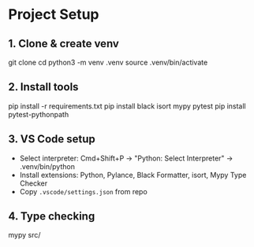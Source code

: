 # Project Setup

## 1. Clone & create venv
git clone <repo-url>
cd <repo>
python3 -m venv .venv
source .venv/bin/activate

## 2. Install tools
pip install -r requirements.txt
pip install black isort mypy pytest
pip install pytest-pythonpath

## 3. VS Code setup
- Select interpreter: Cmd+Shift+P → "Python: Select Interpreter" → .venv/bin/python
- Install extensions: Python, Pylance, Black Formatter, isort, Mypy Type Checker
- Copy `.vscode/settings.json` from repo

## 4. Type checking
mypy src/

